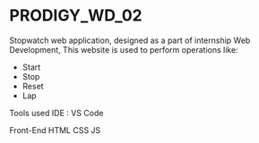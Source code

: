 # PRODIGY_WD_02

Stopwatch web application, designed as a part of internship Web Development, 
This website is used to perform operations like:

- Start
- Stop
- Reset
- Lap

Tools used
IDE : VS Code

Front-End
HTML
CSS
JS
